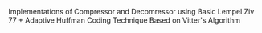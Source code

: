 Implementations of Compressor and Decomressor using Basic Lempel Ziv 77 + Adaptive Huffman Coding Technique Based on Vitter's Algorithm
